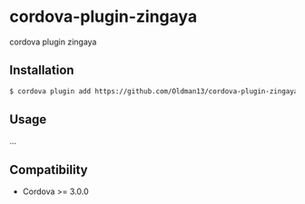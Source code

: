 # cordova-plugin-zingaya
cordova plugin zingaya

## Installation

```bash
$ cordova plugin add https://github.com/Oldman13/cordova-plugin-zingaya
```

## Usage

...

## Compatibility

  * Cordova >= 3.0.0
  